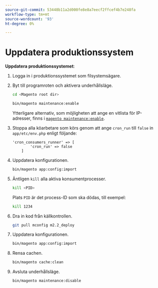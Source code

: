 ```yaml
---
source-git-commit: 53448b11a2d000fe8e8a7eecf2ffcef4b7e248fa
workflow-type: tm+mt
source-wordcount: '93'
ht-degree: 0%

---
```

# Uppdatera produktionssystem

**Uppdatera produktionssystemet**:

1. Logga in i produktionssystemet som filsystemsägare.
1. Byt till programroten och aktivera underhållsläge.

   ```bash
   cd <Magento root dir>
   ```

   ```bash
   bin/magento maintenance:enable
   ```

   Ytterligare alternativ, som möjligheten att ange en vitlista för IP-adresser, finns i [`magento maintenance:enable`](https://devdocs.magento.com/guides/v2.4/install-gde/install/cli/install-cli-subcommands-maint.html).

1. Stoppa alla köarbetare som körs genom att ange `cron_run` till `false` in `app/etc/env.php` enligt följande:

   ```php?start_inline=1
   'cron_consumers_runner' => [
           'cron_run' => false
       ]
   ```

1. Uppdatera konfigurationen.

   ```bash
   bin/magento app:config:import
   ```

1. Äntligen `kill` alla aktiva konsumentprocesser.

   ```bash
   kill <PID>
   ```

   Plats `PID` är det process-ID som ska dödas, till exempel:

   ```bash
   kill 1234
   ```

1. Dra in kod från källkontrollen.

   ```bash
   git pull mconfig m2.2_deploy
   ```

1. Uppdatera konfigurationen.

   ```bash
   bin/magento app:config:import
   ```

1. Rensa cachen.

   ```bash
   bin/magento cache:clean
   ```

1. Avsluta underhållsläge.

   ```bash
   bin/magento maintenance:disable
   ```
